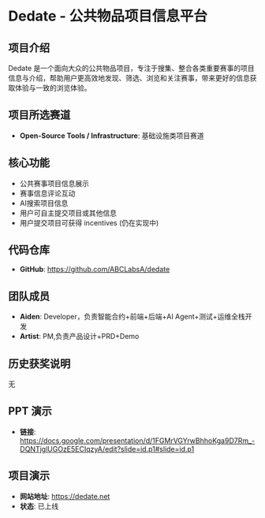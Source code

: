 # Dedate - 公共物品项目信息平台

## 项目介绍

Dedate 是一个面向大众的公共物品项目，专注于搜集、整合各类重要赛事的项目信息与介绍，帮助用户更高效地发现、筛选、浏览和关注赛事，带来更好的信息获取体验与一致的浏览体验。

## 项目所选赛道

- **Open-Source Tools / Infrastructure**: 基础设施类项目赛道

## 核心功能

- 公共赛事项目信息展示
- 赛事信息评论互动
- AI搜索项目信息
- 用户可自主提交项目或其他信息
- 用户提交项目可获得 incentives (仍在实现中)

## 代码仓库

- **GitHub**: https://github.com/ABCLabsA/dedate

## 团队成员

- **Aiden**: Developer，负责智能合约+前端+后端+AI Agent+测试+运维全栈开发
- **Artist**: PM,负责产品设计+PRD+Demo

## 历史获奖说明

无

## PPT 演示

- **链接**: https://docs.google.com/presentation/d/1FGMrVGYrwBhhoKga9D7Rm_-DQNTjglUGOzE5ECIqzyA/edit?slide=id.p1#slide=id.p1

## 项目演示

- **网站地址**: https://dedate.net
- **状态**: 已上线